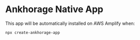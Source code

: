 # Ankhorage Native App

This app will be automatically installed on AWS Amplify when:

```sh
npx create-ankhorage-app
```
